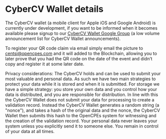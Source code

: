 # CyberCV Wallet details

The CyberCV wallet (a mobile client for Apple iOS and Google Android) is currently under development, if you want to be informed when it becomes available please signup to our [CyberCV Wallet Google Group](https://groups.google.com/a/announcements.opencpes.com/d/forum/cybercv-wallet) (a low volume announcement list for CyberCV Wallet announcements).

To register your QR code claim via email simply email the picture to [centsi@opencpes.com](mailto:centsi@opencpes.com) and it will added to the Blockchain, allowing you to later prove that you had the QR code on the date of the event and didn’t copy and register it at some later date.

Privacy considerations: The CyberCV holds and can be used to submit your most valuable and personal data. As such we have two main strategies to protect your data while it is stored and when it is submitted. For storage we have a simple strategy: you store your own data and you control how your data is distributed, and you are responsible for distribution. In line with this the CyberCV Wallet does not submit your data for processing to create a validation record. Instead the CyberCV Wallet generates a random string (a "nonce"), and takes a hash of the original data and the nonce, the CyberCV Wallet then submits this hash to the OpenCPEs system for witnessing and the creation of the validation record. Your personal data never leaves your system unless you explicitly send it to someone else. You remain in control of your data at all times.
